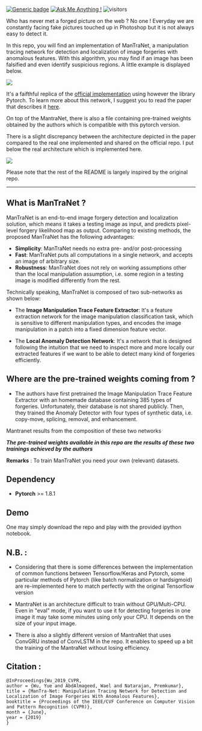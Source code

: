 [![Generic badge](https://img.shields.io/badge/Library-Pytorch-<>.svg)](https://shields.io/) [![Ask Me Anything !](https://img.shields.io/badge/Official%20-No-1abc9c.svg)](https://GitHub.com/Naereen/ama) ![visitors](https://visitor-badge.glitch.me/badge?page_id=RonyAbecidan.ManTraNet-pytorch)

Who has never met a forged picture on the web ? No one ! Everyday we are constantly facing fake pictures touched up in Photoshop but it is not always easy to detect it.

In this repo, you will find an implementation of ManTraNet, a manipulation tracing network for detection and localization of image forgeries with anomalous features. 
With this algorithm, you may find if an image has been falsified and even identify suspicious regions. A little example is displayed below.

![](https://i.imgur.com/OyErscI.png)

It's a faifthful replica of the [official implementation](https://github.com/ISICV/ManTraNet) using however the library Pytorch. To learn more about this network, I suggest you to read the paper that describes it [here](https://openaccess.thecvf.com/content_CVPR_2019/papers/Wu_ManTra-Net_Manipulation_Tracing_Network_for_Detection_and_Localization_of_Image_CVPR_2019_paper.pdf).

On top of the MantraNet, there is also a file containing pre-trained weights obtained by the authors which is compatible with this pytorch version.

There is a slight discrepancy between the architecture depicted in the paper compared to the real one implemented and shared on the official repo. I put below the real architecture which is implemented here.

[![](https://svgshare.com/i/di1.svg)](https://i.imgur.com/FUcFR94.png)

Please note that the rest of the README is largely inspired by the original repo.



--- 
## What is ManTraNet ?

ManTraNet is an end-to-end image forgery detection and localization solution, which means it takes a testing image as input, and predicts pixel-level forgery likelihood map as output. Comparing to existing methods, the proposed ManTraNet has the following advantages:

- **Simplicity**: ManTraNet needs no extra pre- and/or post-processing
- **Fast**: ManTraNet puts all computations in a single network, and accepts an image of arbitrary size.
- **Robustness**: ManTraNet does not rely on working assumptions other than the local manipulation assumption, i.e. some region in a testing image is modified differently from the rest.


Technically speaking, ManTraNet is composed of two sub-networks as shown below:

- The **Image Manipulation Trace Feature Extractor**: It's a feature extraction network for the image manipulation classification task, which is sensitive to different manipulation types, and encodes the image manipulation in a patch into a fixed dimension feature vector.

- The **Local Anomaly Detection Network**: It's a network that is designed following the intuition that we need to inspect more and more locally our extracted features if we want to be able to detect many kind of forgeries efficiently.


## Where are the pre-trained weights coming from  ?

- The authors have first pretrained the Image Manipulation Trace Feature Extractor with an homemade database containing 385 types of forgeries. Unfortunately, their database is not shared publicly. Then, they trained the Anomaly Detector with four types of synthetic data, i.e. copy-move, splicing, removal, and enhancement.

Mantranet results from the composition of these two networks

**_The pre-trained weights available in this repo are the results of these two trainings achieved by the authors_**

**Remarks** : To train ManTraNet you need your own (relevant) datasets.


## Dependency
- **Pytorch** >= 1.8.1

## Demo
One may simply download the repo and play with the provided ipython notebook.

## N.B. :
- Considering that there is some differences between the implementation of common functions between Tensorflow/Keras and Pytorch, some particular methods of Pytorch (like batch normalization or hardsigmoid) are re-implemented here to match perfectly with the original Tensorflow version

- MantraNet is an architecture difficult to train without GPU/Multi-CPU. Even in "eval" mode, if you want to use it for detecting forgeries in one image it may take some minutes
using only your CPU. It depends on the size of your input image.

- There is also a slightly different version of MantraNet that uses ConvGRU instead of ConvLSTM in the repo. It enables to speed up a bit the training of the MantraNet without losing efficiency.

## Citation :

```
@InProceedings{Wu_2019_CVPR,
author = {Wu, Yue and AbdAlmageed, Wael and Natarajan, Premkumar},
title = {ManTra-Net: Manipulation Tracing Network for Detection and Localization of Image Forgeries With Anomalous Features},
booktitle = {Proceedings of the IEEE/CVF Conference on Computer Vision and Pattern Recognition (CVPR)},
month = {June},
year = {2019}
}
```
